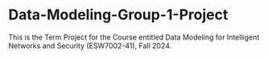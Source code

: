 # Data-Modeling-Group-1-Project
This is the Term Project for the Course entitled Data Modeling for Intelligent Networks and Security (ESW7002-41), Fall 2024.
